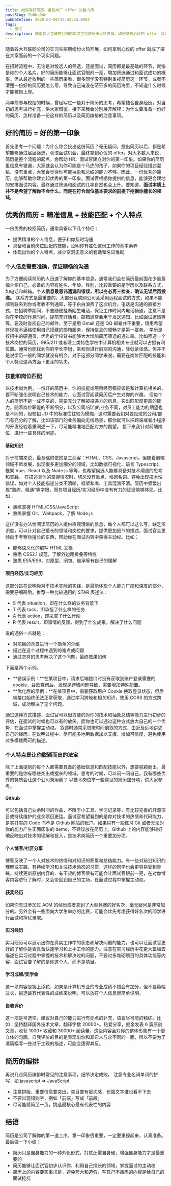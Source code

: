 ```yaml
---
title: 如何写好简历，拿到大厂 offer 的敲门砖
postSlug: 2b0ba94e
pubDatetime: 2020-02-06T14:42:34.000Z
tags:
  - 面试
description: 随着各大互联网公司的实习生招聘纷纷火热开展，如何拿到心仪的 offer 就成了摆在大家面前的一个现实问题。
---
```


随着各大互联网公司的实习生招聘纷纷火热开展，如何拿到心仪的 offer 就成了摆在大家面前的一个现实问题。

<!-- more -->

在招聘流程中，无论是对候选人的筛选，还是面试，简历都是最基础的环节，就像是你的个人名片，好的简历能够让面试官眼前一亮，增加筛选通过和面试成功的概率。但从最近收到的一些简历来看，很多同学没有特别重视简历这一环节，或者不清楚一份好的简历要怎么写，导致自己淹没在茫茫多的简历海里，不知道什么时候才能被捞上岸。

两年前参与校招的时候，曾经写过一篇对于简历的思考，希望结合自身经历，对当初的思考进行补充，供大家借鉴。接下来我会分别展开解释：为什么要准备一份好的简历、怎样准备一份这样的简历以及简历编排的注意事项。

## 好的简历 = 好的第一印象

首先思考一个问题：为什么你会投出这份简历？毫无疑问，投出简历以后，都是希望能够通过层层筛选，获取面试机会，最终拿到心仪的 offer。对大多数人来说，简历是整个流程的起点，会帮助 HR、面试官建立对你的第一印象。如果你的简历里信息有错漏，大家就会认为你可能是个马虎的孩子，如果你的项目经验描述混乱、没有重点，大家会觉得你可能抽象和总结的能力不够。因此，一份优秀的简历，能够帮助你建立起优秀的第一印象。面试官根据你提供的信息，能够更合理地的安排面试内容，最终通过筛选和面试的几率自然也会上升。要知道，**面试本质上并不是希望了解你不会什么，而是在符合岗位基本要求的前提下挖掘你擅长的领域**。

## 优秀的简历 = 精准信息 + 技能匹配 + 个人特点

一份优秀的校招简历，通常具备以下几个特征：

- 提供精准的个人信息，便于和你及时沟通
- 具备和当前岗位匹配的技能，证明你有胜任这份工作的基本素养
- 体现出你的个人特点，减少空洞无意义的套话和名词堆砌

### 个人信息需要准确，保证顺畅的沟通

为了方便阅读简历的人迅速了解你的基本信息，通常我们会在简历最前面花少量篇幅介绍自己，必备的内容有姓名、年龄、性别，比较重要的是学历以及联系方式，如电话和邮箱。**个人信息最忌讳遗漏和错误，所以务必再三检查，确认无误后再投递。**
联系方式是最重要的，大部分互联网公司会采用远程面试的方式，如果不能顺利联系到你或者收不到通知，等于白白浪费了这次机会。电话是沟通的直接方式，在招聘季期间，不要随便挂断陌生电话，保证工作时间内电话畅通，注意不是你在学校的作息时间，提前充好话费。邮箱通常会用于发送通知，比如面试邀请等等。要及时查阅自己的邮件，至于是用 Gmail 还是 QQ 邮箱并不重要，慎用希望体现技术逼格使用自己搭建的邮箱服务，保持信息的顺畅才是第一要务。
学历是校招中的硬通货，优秀的学校背书能够大大增加简历筛选的通过率。比如筛选一个技术岗位的简历，985/211 或者理工类特色学校中计算机相关专业就可以占据有利位置。通常也能找到你的学长学姐，来和你进行前期的沟通，降低紧张感。但并不是说学历一般的同学就没有机会，对于这部分同学来说，需要在岗位匹配的技能和个人特点这两方面下更深的功夫。

### 技能和岗位匹配

以技术岗为例，一份好的简历中，你的技能或项目经历都应该是和计算机相关的，要不断强化说明自己技术的能力，让面试官阅读简历后产生对你的兴趣。
但每个人的简历不是一成不变的，需要充分了解被投递方的信息，突出匹配度更高的能力。随着岗位职能的不断细分，以及公司/部门的业务不同，对员工能力的期望也是不同的，但校招 JD 中的标准往往较为模糊，这时需要我们对要投递的公司/部门有充分的了解，比如该部门的业务偏向无线场景，那你就可以把跨端或者小程序的开发经验着重阐述一下，尽可能精准地匹配对方的期望。
接下来我针对前端岗位，进行一些具体的阐述。

#### 基础知识

对于前端来说，最基础的依然是三剑客：HTML、CSS、Javascript。但随着前端领域不断发展，出现很多更加细分的领域，比如数据可视化、语言 Typescript、框架 Vue、React 以及 Node.js 等等，也希望候选人能够具备对技术潮流的思考和实践。
在描述具体的掌握情况时，切忌没有重点，堆砌名词。避免出现技术性错误，如对个人技能描述分类不清晰，框架和库、工具混淆不清。简历中频繁出现“熟练、精通”等字眼，而在项目经历/实习经历中没有有力的证据能够体现。比如：

- 熟练掌握 HTML/CSS/JavaScript
- 熟练掌握 Git、Webpack，了解 Node.js

这样没有办法给阅读简历的人提供直观清晰的信息，每个人都可以这么写，缺乏辨识度，可以针对自己擅长的领域和岗位的要求，提供更加细节的描述，面试官会更倾向于考察你擅长的东西，帮助你在面试内容中获得主动权。比如：

- 能够语义化的编写 HTML 文档
- 熟悉 CSS2.1 规范，了解外边距折叠等特性
- 熟悉 ES5/ES6，对原型、闭包、继承等有自己的理解

#### 项目经历/实习经历

这部分旨在说明你对于技术实际的实践，是最能体现个人能力广度和深度的部分，需要仔细斟酌。推荐一种比较通用的 STAR 表述法：

- S 代表 situation，即在什么样的业务背景下
- T 代表 task，即承担了什么样的任务
- A 代表 action，即采取了什么行动
- R 代表 result，即事情的反馈，得到了什么成果，解决了什么问题

说的通俗一点就是：

- 对项目的背景进行一个简单的介绍
- 描述在这个过程中遇到的难点或问题
- 通过怎样的思考解决了这个问题，最终效果如何

下面是两个示例。

- **错误示例：**在某项目中，请求后端接口时没有获取到账户登录需要的 cookie，谷歌查询后，发现是跨域问题导致，需要增加特殊配置。
- **优化后的示例：**在某项目中，需要获取用户 Cookie 换取登录状态，但后端接口始终无法正常获取，通过学习跨域和相关知识，使用 CORS 的方式跨域，成功解决了这个问题。

通过这种方式描述，面试官可以很方便的对你的技术和抽象总结等能力进行初步的评估，在面试的时候也可以有的放矢。而你也可以通过这种方式放大自己的一个优势，在面试中掌握主动权。
叙述时通常采取按时间倒叙的方式，由近及远地讲述自己的经历。在说明过程中，尽可能多地用数据加以支撑，增加可信度，避免使用过多模棱两可的描述。

### 个人特点是让你脱颖而出的法宝

除了上面提到的每个人都需要具备的基础信息和匹配技能以外，想要脱颖而出，最重要的是你有哪些突出或擅长的领域。思考的时候，可以问一问自己，我有哪些优秀的特质会让这个公司录用我？
以技术岗位举一些常见的简历加分项，供大家参考。

#### Github

可以包括自己业余时间的作品，不限于小工具、学习记录等，有比较完善的开源项目或持续维护的业余项目更佳。面试官希望看到的是你对技术的热情和代码能力，是实打实的 Code 而不是 Github 网站的账户。如果只有一些练习 Git 或者无法对你的能力产生正面印象的 demo，不建议放在简历上。Github 上的内容能够较好地反映出对技术的理解和投入，是技术岗简历一个重要加分项。

#### 个人博客/社区分享

博客反映了一个人对技术的热情和对知识的积累和总结能力。有一些对前沿知识的理解或实践，有持续学习和关注技术动态的习惯，这样的同学也会更容易受到青睐。持续更新原创内容的、有干货的博客很有可能会让面试官眼前一亮，在对你博客内容进行了解时，又会带回到自己的主场，在面试过程中掌握主动权。

#### 获奖经历

如果你有过参加过 ACM 的经历或者拿到了大型竞赛的好名次，毫无疑问是非常加分的。另外会有一些面向大学生举办的比赛，可能会优先考虑获得好名次的同学进行面试和择优录取。

#### 实习经历

实习经历可以展示出你在真实工作中的状态和解决问题的能力，也可以让面试官更好的了解你是否具备快速学习和上手工作的能力。注意在实习经历中花更大篇幅去描述在实习过程中掌握的技术和解决过的问题，不要过多堆砌项目的具体功能等内容，面试官要了解的是你这个人，而不是项目。

#### 学习成绩/奖学金

这一项内容是锦上添花，如果是计算机专业的专业成绩不错会有加分，但不要篇幅过长，挑选最有代表性的成绩来说明，可以放在个人信息里简单说明。

#### 自我评价

这一项是可选项，建议对自己的能力进行有亮点的补充，语言尽可能的精练。比如：坚持翻译国外技术文章，翻译字数 20000+。热爱分享，掘金发表 6 篇原创文章，收获 1000+ 收藏和 30000+ 阅读量。这些内容会对你的整体形象有一个更立体的勾画。自我评价的目的是表现出你和其它人与众不同的一面，所以不要为了凑篇幅写一些过于主观的描述，可能会适得其反。

## 简历的编排

再说几点简历编排时常见的注意事项，细节决定成败。
注意专业名词单词的拼写，如 javascript => JavaScript

- 注意排版，重要信息要突出，类目要有层次感，长篇文字谁也看不下去
- 不要出现错别字，例如「前端」写成「前段」
- 尽可能精简至一页，挑选最核心最有代表性的内容

## 结语

简历是公司了解你的第一道工序，第一印象很重要，一定要重视起来，认真准备。
最后做一下小结：

- 简历只是自身能力的一种外化形式，打铁还需自身硬，增强自身能力才是最重要的
- 简历能够让面试官初步认识你，利用自己擅长的领域，掌握面试的主动权
- 简历上的内容要实事求是，避免夸大和造假，写自己不熟悉的内容是给自己的面试挖坑
